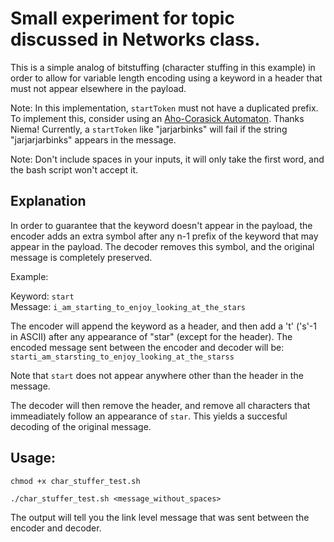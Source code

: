 # Small experiment for topic discussed in Networks class.

This is a simple analog of bitstuffing (character stuffing in this example) in order to allow for variable length encoding using a keyword in a header that must not appear elsewhere in the payload.

Note: In this implementation, `startToken` must not have a duplicated prefix. To implement this, consider using an [Aho-Corasick Automaton](https://en.wikipedia.org/wiki/Aho%E2%80%93Corasick_algorithm). Thanks Niema! Currently, a `startToken` like "jarjarbinks" will fail if the string "jarjarjarbinks" appears in the message.

Note: Don't include spaces in your inputs, it will only take the first word, and the bash script won't accept it.

## Explanation

In order to guarantee that the keyword doesn't appear in the payload, the encoder adds an extra symbol after any n-1 prefix of the keyword that may appear in the payload. The decoder removes this symbol, and the original message is completely preserved. 

Example:

Keyword: `start`  
Message: `i_am_starting_to_enjoy_looking_at_the_stars`  

The encoder will append the keyword as a header, and then add a 't' ('s'-1 in ASCII) after any appearance of "star" (except for the header). The encoded message sent between the encoder and decoder will be:
`starti_am_starsting_to_enjoy_looking_at_the_starss`  

Note that `start` does not appear anywhere other than the header in the message.  

The decoder will then remove the header, and remove all characters that immeadiately follow an appearance of `star`. This yields a succesful decoding of the original message.  

## Usage: 
```
chmod +x char_stuffer_test.sh
```
```
./char_stuffer_test.sh <message_without_spaces>
```
The output will tell you the link level message that was sent between the encoder and decoder.
